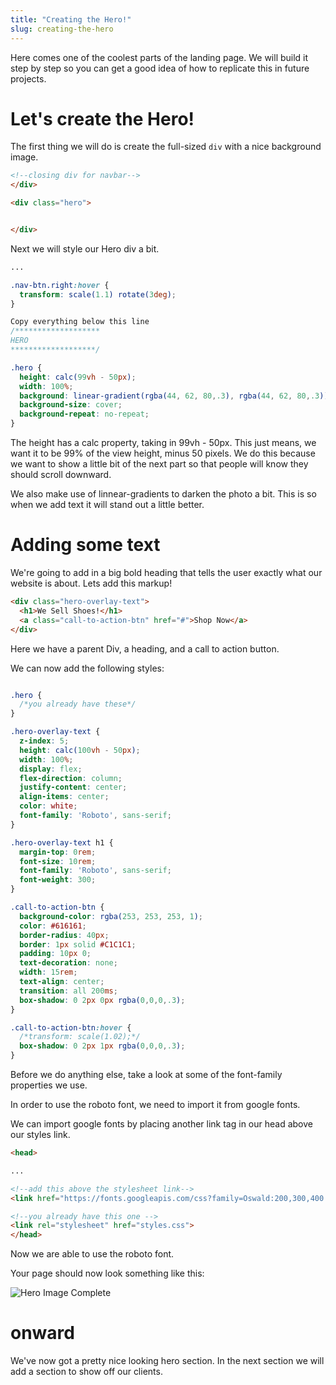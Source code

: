 ```yaml
---
title: "Creating the Hero!"
slug: creating-the-hero
---
```



Here comes one of the coolest parts of the landing page. We will build it step by step so you can get a good idea of how to replicate this in future projects.

# Let's create the Hero!
The first thing we will do is create the full-sized ```div``` with a nice background image.

```HTML
<!--closing div for navbar-->
</div>

<div class="hero">


</div>

```

Next we will style our Hero div a bit.

```css
...

.nav-btn.right:hover {
  transform: scale(1.1) rotate(3deg);
}

Copy everything below this line
/*******************
HERO
*******************/

.hero {
  height: calc(99vh - 50px);
  width: 100%;
  background: linear-gradient(rgba(44, 62, 80,.3), rgba(44, 62, 80,.3)), url('https://images.pexels.com/photos/298863/pexels-photo-298863.jpeg?auto=compress&cs=tinysrgb&dpr=2&h=650&w=940');
  background-size: cover;
  background-repeat: no-repeat;
}
```

The height has a calc property, taking in 99vh - 50px. This just means, we want it to be 99% of the view height, minus 50 pixels. We do this because we want to show a little bit of the next part so that people will know they should scroll downward.

We also make use of linnear-gradients to darken the photo a bit. This is so when we add text it will stand out a little better.

# Adding some text
We're going to add in a big bold heading that tells the user exactly what our website is about. Lets add this markup!

```HTML
<div class="hero-overlay-text">
  <h1>We Sell Shoes!</h1>
  <a class="call-to-action-btn" href="#">Shop Now</a>
</div>

```
Here we have a parent Div, a heading, and a call to action button.

We can now add the following styles:

```CSS

.hero {
  /*you already have these*/
}

.hero-overlay-text {
  z-index: 5;
  height: calc(100vh - 50px);
  width: 100%;
  display: flex;
  flex-direction: column;
  justify-content: center;
  align-items: center;
  color: white;
  font-family: 'Roboto', sans-serif;
}

.hero-overlay-text h1 {
  margin-top: 0rem;
  font-size: 10rem;
  font-family: 'Roboto', sans-serif;
  font-weight: 300;
}

.call-to-action-btn {
  background-color: rgba(253, 253, 253, 1);
  color: #616161;
  border-radius: 40px;
  border: 1px solid #C1C1C1;
  padding: 10px 0;
  text-decoration: none;
  width: 15rem;
  text-align: center;
  transition: all 200ms;
  box-shadow: 0 2px 0px rgba(0,0,0,.3);
}

.call-to-action-btn:hover {
  /*transform: scale(1.02);*/
  box-shadow: 0 2px 1px rgba(0,0,0,.3);
}
```

Before we do anything else, take a look at some of the font-family properties we use.

In order to use the roboto font, we need to import it from google fonts.

We can import google fonts by placing another link tag in our head above our styles link.

```html
<head>

...

<!--add this above the stylesheet link-->
<link href="https://fonts.googleapis.com/css?family=Oswald:200,300,400|Roboto:100,200,300,400" rel="stylesheet">

<!--you already have this one -->
<link rel="stylesheet" href="styles.css">
</head>

```

Now we are able to use the roboto font.

Your page should now look something like this:

![Hero Image Complete](images/hero2.png "Completed hero image")

# onward
We've now got a pretty nice looking hero section. In the next section we will add a section to show off our clients.
